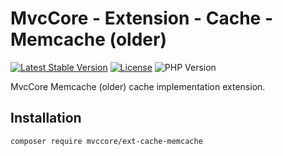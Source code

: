 # MvcCore - Extension - Cache - Memcache (older)

[![Latest Stable Version](https://img.shields.io/badge/Stable-v5.3.0-brightgreen.svg?style=plastic)](https://github.com/mvccore/ext-cache-memcache/releases)
[![License](https://img.shields.io/badge/License-BSD%203-brightgreen.svg?style=plastic)](https://mvccore.github.io/docs/mvccore/5.0.0/LICENSE.md)
![PHP Version](https://img.shields.io/badge/PHP->=5.4-brightgreen.svg?style=plastic)

MvcCore Memcache (older) cache implementation extension.

## Installation
```shell
composer require mvccore/ext-cache-memcache
```